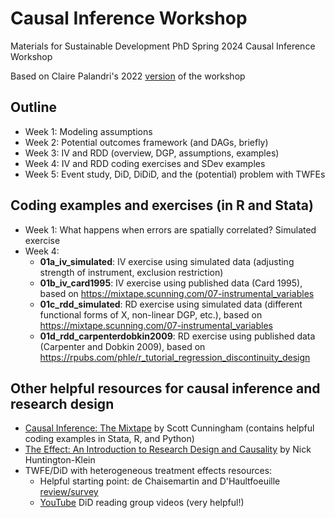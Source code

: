 # Causal Inference Workshop
Materials for Sustainable Development PhD Spring 2024 Causal Inference Workshop 

Based on Claire Palandri's 2022 [version](https://clairepalandri.github.io/docs/CIworkshop_syllabus.pdf) of the workshop

## Outline
- Week 1: Modeling assumptions
- Week 2: Potential outcomes framework (and DAGs, briefly)
- Week 3: IV and RDD (overview, DGP, assumptions, examples)
- Week 4: IV and RDD coding exercises and SDev examples
- Week 5: Event study, DiD, DiDiD, and the (potential) problem with TWFEs


## Coding examples and exercises (in R and Stata)
- Week 1: What happens when errors are spatially correlated? Simulated exercise
- Week 4:
  - __01a_iv_simulated__: IV exercise using simulated data (adjusting strength of instrument, exclusion restriction)
  - __01b_iv_card1995__: IV exercise using published data (Card 1995), based on https://mixtape.scunning.com/07-instrumental_variables
  - __01c_rdd_simulated__: RD exercise using simulated data (different functional forms of X, non-linear DGP, etc.), based on https://mixtape.scunning.com/07-instrumental_variables
  - __01d_rdd_carpenterdobkin2009__: RD exercise using published data (Carpenter and Dobkin 2009), based on https://rpubs.com/phle/r_tutorial_regression_discontinuity_design


## Other helpful resources for causal inference and research design 
- [Causal Inference: The Mixtape](https://mixtape.scunning.com/) by Scott Cunningham (contains helpful coding examples in Stata, R, and Python)
- [The Effect: An Introduction to Research Design and Causality](https://theeffectbook.net/index.html) by Nick Huntington-Klein
- TWFE/DiD with heterogeneous treatment effects resources:
  - Helpful starting point: de Chaisemartin and D'Haultfoeuille [review/survey](https://www.nber.org/papers/w29691)
  - [YouTube](https://www.youtube.com/playlist?list=PLVObvb_htcuBt8mV9yNagt7hK9FL5KXeE) DiD reading group videos (very helpful!)
    
